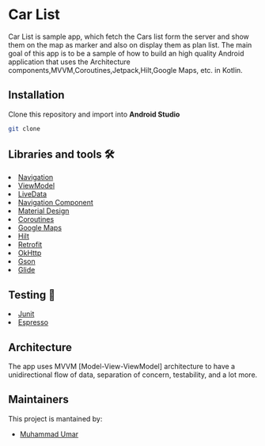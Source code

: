 # Car List

Car List is sample app, which fetch the Cars list form the server and show them on the map as marker and also on display them as plan list.
The main goal of this app is to be a sample of how to build an high quality Android application that uses the Architecture components,MVVM,Coroutines,Jetpack,Hilt,Google Maps, etc. in Kotlin.

## Installation
Clone this repository and import into **Android Studio**
```bash
git clone
```

## Libraries and tools 🛠

<li><a href="https://developer.android.com/topic/libraries/architecture/navigation/">Navigation</a></li>
<li><a href="https://developer.android.com/topic/libraries/architecture/viewmodel">ViewModel</a></li>
<li><a href="https://developer.android.com/topic/libraries/architecture/livedata">LiveData</a></li>
<li><a href="https://developer.android.com/guide/navigation">Navigation Component</a></li>
<li><a href="https://material.io/develop/android/docs/getting-started/">Material Design</a></li>
<li><a href="https://developer.android.com/kotlin/coroutines">Coroutines</a></li>
<li><a href="https://developers.google.com/maps/documentation/android-sdk/overview">Google Maps</a></li>
<li><a href="https://dagger.dev/hilt/">Hilt</a></li>
<li><a href="https://square.github.io/retrofit/">Retrofit</a></li>
<li><a href="https://github.com/square/okhttp">OkHttp</a></li>
<li><a href="https://github.com/google/gson">Gson</a></li>
<li><a href="https://github.com/bumptech/glide">Glide</a></li>

## Testing 🧪
<li><a href="https://github.com/junit-team/junit4">Junit</a></li>
<li><a href="https://developer.android.com/training/testing/espresso">Espresso</a></li>

## Architecture
The app uses MVVM [Model-View-ViewModel] architecture to have a unidirectional flow of data, separation of concern, testability, and a lot more.


## Maintainers
This project is mantained by:
* [Muhammad Umar](https://github.com/UmarBhutta)